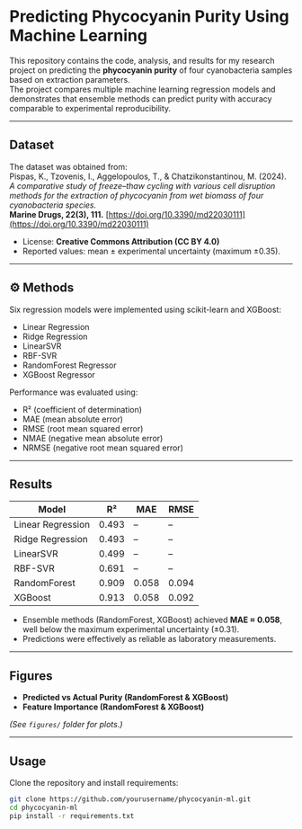 # Predicting Phycocyanin Purity Using Machine Learning  

This repository contains the code, analysis, and results for my research project on predicting the **phycocyanin purity** of four cyanobacteria samples based on extraction parameters.  
The project compares multiple machine learning regression models and demonstrates that ensemble methods can predict purity with accuracy comparable to experimental reproducibility.  

---

## Dataset  
The dataset was obtained from:  
Pispas, K., Tzovenis, I., Aggelopoulos, T., & Chatzikonstantinou, M. (2024).  
*A comparative study of freeze–thaw cycling with various cell disruption methods for the extraction of phycocyanin from wet biomass of four cyanobacteria species.*  
**Marine Drugs, 22(3), 111.** [https://doi.org/10.3390/md22030111](https://doi.org/10.3390/md22030111)  

- License: **Creative Commons Attribution (CC BY 4.0)**  
- Reported values: mean ± experimental uncertainty (maximum ±0.35).  

---

## ⚙️ Methods  
Six regression models were implemented using scikit-learn and XGBoost:  
- Linear Regression  
- Ridge Regression  
- LinearSVR  
- RBF-SVR  
- RandomForest Regressor  
- XGBoost Regressor  

Performance was evaluated using:  
- R² (coefficient of determination)  
- MAE (mean absolute error)  
- RMSE (root mean squared error)
- NMAE (negative mean absolute error)
- NRMSE (negative root mean squared error)

---

##  Results  
| Model              | R²   | MAE   | RMSE  |
|--------------------|------|-------|-------|
| Linear Regression  | 0.493 | –     | –     |
| Ridge Regression   | 0.493 | –     | –     |
| LinearSVR          | 0.499 | –     | –     |
| RBF-SVR            | 0.691 | –     | –     |
| RandomForest       | 0.909 | 0.058 | 0.094 |
| XGBoost            | 0.913 | 0.058 | 0.092 |

- Ensemble methods (RandomForest, XGBoost) achieved **MAE ≈ 0.058**, well below the maximum experimental uncertainty (±0.31).  
- Predictions were effectively as reliable as laboratory measurements.  

---

## Figures  
- **Predicted vs Actual Purity (RandomForest & XGBoost)**  
- **Feature Importance (RandomForest & XGBoost)**  

*(See `figures/` folder for plots.)*  

---

## Usage  
Clone the repository and install requirements:  

```bash
git clone https://github.com/yourusername/phycocyanin-ml.git
cd phycocyanin-ml
pip install -r requirements.txt
